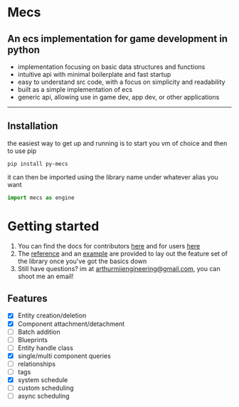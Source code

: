 # Mecs
## An ecs implementation for game development in python
- implementation focusing on basic data structures and functions
- intuitive api with minimal boilerplate and fast startup
- easy to understand src code, with a focus on simplicity and readability
- built as a simple implementation of ecs
- generic api, allowing use in game dev, app dev, or other applications
---

## Installation
the easiest way to get up and running is to start you vm of choice and then to use pip
  
```
pip install py-mecs
```

it can then be imported using the library name under whatever alias you want

```py
import mecs as engine
```

# Getting started
1. You can find the docs for contributors [here](docs/for_contributors/getting_started.md) and for users [here](docs/for_users/getting_started.md)
2. The [reference](docs/reference/index.md) and an [example](example.py) are provided to lay out the feature set of the library once you've got the basics down
3. Still have questions? im at arthurmiiengineering@gmail.com, you can shoot me an email!

## Features
- [x] Entity creation/deletion
- [x] Component attachment/detachment
- [ ] Batch addition
- [ ] Blueprints
- [ ] Entity handle class
- [x] single/multi component queries
- [ ] relationships
- [ ] tags
- [x] system schedule
- [ ] custom scheduling
- [ ] async scheduling
